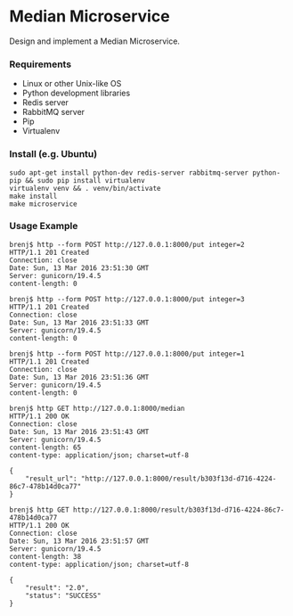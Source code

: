 # Median Microservice

Design and implement a Median Microservice.

### Requirements

* Linux or other Unix-like OS
* Python development libraries
* Redis server
* RabbitMQ server
* Pip
* Virtualenv

### Install (e.g. Ubuntu)

```console
sudo apt-get install python-dev redis-server rabbitmq-server python-pip && sudo pip install virtualenv
virtualenv venv && . venv/bin/activate
make install
make microservice
```

### Usage Example

```console
brenj$ http --form POST http://127.0.0.1:8000/put integer=2
HTTP/1.1 201 Created
Connection: close
Date: Sun, 13 Mar 2016 23:51:30 GMT
Server: gunicorn/19.4.5
content-length: 0

brenj$ http --form POST http://127.0.0.1:8000/put integer=3
HTTP/1.1 201 Created
Connection: close
Date: Sun, 13 Mar 2016 23:51:33 GMT
Server: gunicorn/19.4.5
content-length: 0

brenj$ http --form POST http://127.0.0.1:8000/put integer=1
HTTP/1.1 201 Created
Connection: close
Date: Sun, 13 Mar 2016 23:51:36 GMT
Server: gunicorn/19.4.5
content-length: 0

brenj$ http GET http://127.0.0.1:8000/median
HTTP/1.1 200 OK
Connection: close
Date: Sun, 13 Mar 2016 23:51:43 GMT
Server: gunicorn/19.4.5
content-length: 65
content-type: application/json; charset=utf-8

{
    "result_url": "http://127.0.0.1:8000/result/b303f13d-d716-4224-86c7-478b14d0ca77" 
}

brenj$ http GET http://127.0.0.1:8000/result/b303f13d-d716-4224-86c7-478b14d0ca77
HTTP/1.1 200 OK
Connection: close
Date: Sun, 13 Mar 2016 23:51:57 GMT
Server: gunicorn/19.4.5
content-length: 38
content-type: application/json; charset=utf-8

{
    "result": "2.0", 
    "status": "SUCCESS"
}
```
